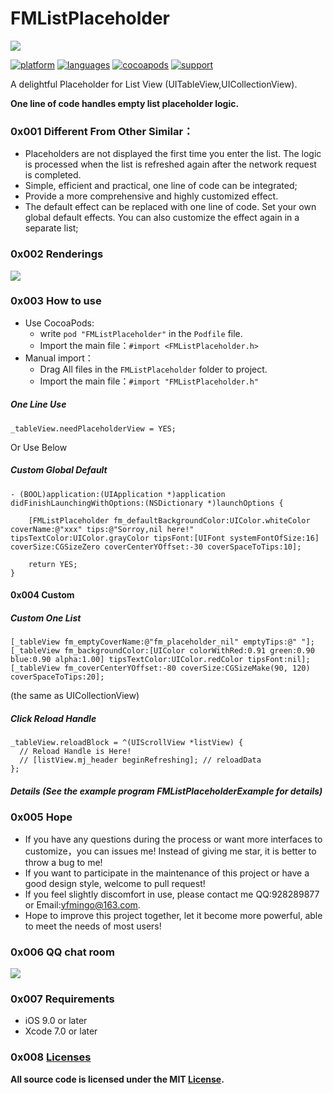 # FMListPlaceholder
![](https://ws4.sinaimg.cn/large/006tNc79ly1fz7nz037obj31020ba407.jpg)

[![platform](https://img.shields.io/badge/platform-iOS-blue.svg?style=plastic)](#)
[![languages](https://img.shields.io/badge/language-objective--c-blue.svg)](#) 
[![cocoapods](https://img.shields.io/badge/cocoapods-supported-4BC51D.svg?style=plastic)](https://cocoapods.org/pods/FMListPlaceholder)
[![support](https://img.shields.io/badge/support-iOS9%2B-orange.svg)](#) 


A delightful Placeholder for List View (UITableView,UICollectionView).

**One line of code handles empty list placeholder logic.**

### 0x001 Different From Other Similar：

- Placeholders are not displayed the first time you enter the list. The logic is processed when the list is refreshed again after the network request is completed.
- Simple, efficient and practical, one line of code can be integrated;
- Provide a more comprehensive and highly customized effect.
- The default effect can be replaced with one line of code. Set your own global default effects. You can also customize the effect again in a separate list;

### 0x002 Renderings
![](https://ws1.sinaimg.cn/large/006tNc79gy1fz8c4jj924g30hd0dukjm.gif)


### 0x003 How to use
- Use CocoaPods:
    - write `pod "FMListPlaceholder"` in the `Podfile` file.
    - Import the main file：`#import <FMListPlaceholder.h>`
- Manual import：
    - Drag All files in the `FMListPlaceholder` folder to project.
    - Import the main file：`#import "FMListPlaceholder.h"`


##### One Line Use 
    _tableView.needPlaceholderView = YES;
    

Or Use Below
##### Custom Global Default

``` objc
- (BOOL)application:(UIApplication *)application didFinishLaunchingWithOptions:(NSDictionary *)launchOptions {
    
    [FMListPlaceholder fm_defaultBackgroundColor:UIColor.whiteColor coverName:@"xxx" tips:@"Sorroy,nil here!" tipsTextColor:UIColor.grayColor tipsFont:[UIFont systemFontOfSize:16] coverSize:CGSizeZero coverCenterYOffset:-30 coverSpaceToTips:10];

    return YES;
}
```
#### 0x004 Custom
##### Custom One List 

``` objc
[_tableView fm_emptyCoverName:@"fm_placeholder_nil" emptyTips:@" "];
[_tableView fm_backgroundColor:[UIColor colorWithRed:0.91 green:0.90 blue:0.90 alpha:1.00] tipsTextColor:UIColor.redColor tipsFont:nil];
[_tableView fm_coverCenterYOffset:-80 coverSize:CGSizeMake(90, 120) coverSpaceToTips:20];
```
(the same as UICollectionView)
<br/>

##### Click Reload Handle

``` objc
_tableView.reloadBlock = ^(UIScrollView *listView) {
  // Reload Handle is Here!
  // [listView.mj_header beginRefreshing]; // reloadData
};
```
##### Details (See the example program FMListPlaceholderExample for details)


### 0x005 Hope
- If you have any questions during the process or want more interfaces to customize，you can issues me!
Instead of giving me star, it is better to throw a bug to me!
- If you want to participate in the maintenance of this project or have a good design style, welcome to pull request!
- If you feel slightly discomfort in use, please contact me QQ:928289877 or Email:yfmingo@163.com.
- Hope to improve this project together, let it become more powerful, able to meet the needs of most users!

### 0x006 QQ chat room
![](https://ws3.sinaimg.cn/small/006tNc79gy1fz8aavckscj30f10kl0us.jpg)

### 0x007 Requirements
- iOS 9.0 or later
- Xcode 7.0 or later

### 0x008 [Licenses](https://github.com/yfming93/FMListPlaceholder/blob/master/LICENSE)
**All source code is licensed under the MIT [License](https://github.com/yfming93/FMListPlaceholder/blob/master/LICENSE).**


